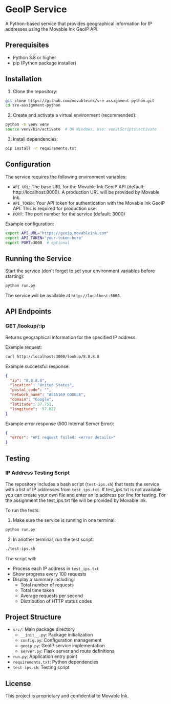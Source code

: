 # GeoIP Service

A Python-based service that provides geographical information for IP addresses using the Movable Ink GeoIP API.

## Prerequisites

- Python 3.8 or higher
- pip (Python package installer)

## Installation

1. Clone the repository:
```bash
git clone https://github.com/movableink/sre-assignment-python.git
cd sre-assignment-python
```

2. Create and activate a virtual environment (recommended):
```bash
python -m venv venv
source venv/bin/activate  # On Windows, use: venv\Scripts\activate
```

3. Install dependencies:
```bash
pip install -r requirements.txt
```

## Configuration

The service requires the following environment variables:

- `API_URL`: The base URL for the Movable Ink GeoIP API (default: http://localhost:8000). A production URL will be provided by Movable Ink.
- `API_TOKEN`: Your API token for authentication with the Movable Ink GeoIP API. This is required for production use.
- `PORT`: The port number for the service (default: 3000)

Example configuration:
```bash
export API_URL="https://geoip.movableink.com"
export API_TOKEN="your-token-here"
export PORT=3000  # optional
```

## Running the Service

Start the service (don't forget to set your environment variables before starting):
```bash
python run.py
```

The service will be available at `http://localhost:3000`.

## API Endpoints

### GET /lookup/:ip

Returns geographical information for the specified IP address.

Example request:
```bash
curl http://localhost:3000/lookup/8.8.8.8
```

Example successful response:
```json
{
  "ip": "8.8.8.8",
  "location": "United States",
  "postal_code": "",
  "network_name": "AS15169 GOOGLE",
  "domain": "Google",
  "latitude": 37.751,
  "longitude": -97.822
}
```

Example error response (500 Internal Server Error):
```json
{
  "error": "API request failed: <error details>"
}
```

## Testing

### IP Address Testing Script

The repository includes a bash script (`test-ips.sh`) that tests the service with a list of IP addresses from `test_ips.txt`. If test_ips.txt is not available you can create your own file and enter an ip address per line for testing. For the assignment the test_ips.txt file will be provided by Movable Ink.

To run the tests:

1. Make sure the service is running in one terminal:
```bash
python run.py
```

2. In another terminal, run the test script:
```bash
./test-ips.sh
```

The script will:
- Process each IP address in `test_ips.txt`
- Show progress every 100 requests
- Display a summary including:
  - Total number of requests
  - Total time taken
  - Average requests per second
  - Distribution of HTTP status codes

## Project Structure

- `src/`: Main package directory
  - `__init__.py`: Package initialization
  - `config.py`: Configuration management
  - `geoip.py`: GeoIP service implementation
  - `server.py`: Flask server and route definitions
- `run.py`: Application entry point
- `requirements.txt`: Python dependencies
- `test-ips.sh`: Testing script

## License

This project is proprietary and confidential to Movable Ink.
